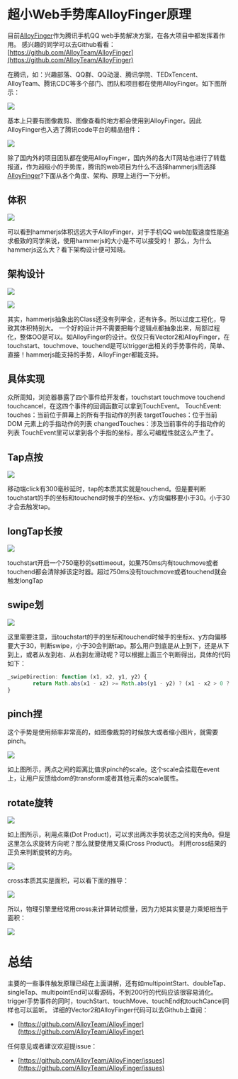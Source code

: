 # 超小Web手势库AlloyFinger原理

目前[AlloyFinger](https://github.com/AlloyTeam/AlloyFinger)作为腾讯手机QQ web手势解决方案，在各大项目中都发挥着作用。
感兴趣的同学可以去Github看看：[https://github.com/AlloyTeam/AlloyFinger](https://github.com/AlloyTeam/AlloyFinger)

在腾讯，如：兴趣部落、QQ群、QQ动漫、腾讯学院、TEDxTencent、 AlloyTeam、腾讯CDC等多个部门、团队和项目都在使用AlloyFinger。如下图所示：

![](http://images2015.cnblogs.com/blog/105416/201611/105416-20161111095753405-852368951.png)


基本上只要有图像裁剪、图像查看的地方都会使用到AlloyFinger。因此AlloyFinger也入选了腾讯code平台的精品组件：


![](http://images2015.cnblogs.com/blog/105416/201611/105416-20161111095828124-1504358796.png)



除了国内外的项目团队都在使用AlloyFinger，国内外的各大IT网站也进行了转载报道，作为超级小的手势库，腾讯的web项目为什么不选择hammerjs而选择[AlloyFinger](https://github.com/AlloyTeam/AlloyFinger)?下面从各个角度、架构、原理上进行一下分析。

## 体积

![](http://images2015.cnblogs.com/blog/105416/201611/105416-20161111095834749-1098555058.png)


可以看到hammerjs体积远远大于AlloyFinger，对于手机QQ web加载速度性能追求极致的同学来说，使用hammerjs的大小是不可以接受的！
那么，为什么hammerjs这么大？看下架构设计便可知晓。

## 架构设计

![](http://images2015.cnblogs.com/blog/105416/201611/105416-20161111095852327-1033161544.png)

![](http://images2015.cnblogs.com/blog/105416/201611/105416-20161111095857280-1590883491.png)


其实，hammerjs抽象出的Class还没有列举全，还有许多。所以过度工程化，导致其体积特别大。
一个好的设计并不需要把每个逻辑点都抽象出来，局部过程化，整体OO是可以。如AlloyFinger的设计。仅仅只有Vector2和AlloyFinger，在touchstart、touchmove、touchend是可以trigger出相关的手势事件的，简单、直接！hammerjs能支持的手势，AlloyFinger都能支持。

## 具体实现
众所周知，浏览器暴露了四个事件给开发者，touchstart touchmove touchend touchcancel，在这四个事件的回调函数可以拿到TouchEvent。
TouchEvent:
touches：当前位于屏幕上的所有手指动作的列表
targetTouches：位于当前 DOM 元素上的手指动作的列表
changedTouches：涉及当前事件的手指动作的列表
TouchEvent里可以拿到各个手指的坐标，那么可编程性就这么产生了。

## Tap点按

![](http://images2015.cnblogs.com/blog/105416/201611/105416-20161111095906045-733957741.png)


移动端click有300毫秒延时，tap的本质其实就是touchend。但是要判断touchstart的手的坐标和touchend时候手的坐标x、y方向偏移要小于30。小于30才会去触发tap。

## longTap长按

![](http://images2015.cnblogs.com/blog/105416/201611/105416-20161111095918014-817827393.png)

touchstart开启一个750毫秒的settimeout，如果750ms内有touchmove或者touchend都会清除掉该定时器。超过750ms没有touchmove或者touchend就会触发longTap

## swipe划

![](http://images2015.cnblogs.com/blog/105416/201611/105416-20161111095922889-1492134948.png)


这里需要注意，当touchstart的手的坐标和touchend时候手的坐标x、y方向偏移要大于30，判断swipe，小于30会判断tap。那么用户到底是从上到下，还是从下到上，或者从左到右、从右到左滑动呢？可以根据上面三个判断得出，具体的代码如下：
```js
_swipeDirection: function (x1, x2, y1, y2) {
        return Math.abs(x1 - x2) >= Math.abs(y1 - y2) ? (x1 - x2 > 0 ? 'Left' : 'Right') : (y1 - y2 > 0 ? 'Up' : 'Down')
}
```

## pinch捏
这个手势是使用频率非常高的，如图像裁剪的时候放大或者缩小图片，就需要pinch。

![](http://images2015.cnblogs.com/blog/105416/201611/105416-20161111095941233-1102331240.png)


如上图所示，两点之间的距离比值求pinch的scale。这个scale会挂载在event上，让用户反馈给dom的transform或者其他元素的scale属性。

## rotate旋转

![](http://images2015.cnblogs.com/blog/105416/201611/105416-20161111095946795-1685550144.png)


如上图所示，利用点乘(Dot Product)，可以求出两次手势状态之间的夹角θ。但是这里怎么求旋转方向呢？那么就要使用叉乘(Cross Product)。
利用cross结果的正负来判断旋转的方向。

![](http://images2015.cnblogs.com/blog/105416/201611/105416-20161111100002889-1355904474.png)


cross本质其实是面积，可以看下面的推导：

![](http://images2015.cnblogs.com/blog/105416/201611/105416-20161111100020467-1719129808.png)


所以，物理引擎里经常用cross来计算转动惯量，因为力矩其实要是力乘矩相当于面积：

![](http://images2015.cnblogs.com/blog/105416/201611/105416-20161111100026124-2061653823.png)


# 总结

主要的一些事件触发原理已经在上面讲解，还有如multipointStart、doubleTap、singleTap、multipointEnd可以看源码，不到200行的代码应该很容易消化。trigger手势事件的同时，touchStart、touchMove、touchEnd和touchCancel同样也可以监听。
详细的Vector2和AlloyFinger代码可以去Github上查阅：

* [https://github.com/AlloyTeam/AlloyFinger](https://github.com/AlloyTeam/AlloyFinger)

任何意见或者建议欢迎提issue：

* [https://github.com/AlloyTeam/AlloyFinger/issues](https://github.com/AlloyTeam/AlloyFinger/issues)
